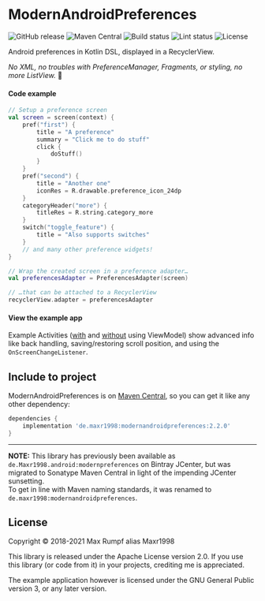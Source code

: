 # ModernAndroidPreferences

![GitHub release](https://img.shields.io/github/v/release/Maxr1998/ModernAndroidPreferences)
![Maven Central](https://img.shields.io/maven-central/v/de.maxr1998/modernandroidpreferences)
![Build status](https://img.shields.io/github/workflow/status/Maxr1998/ModernAndroidPreferences/Test%20library/master)
![Lint status](https://img.shields.io/github/workflow/status/Maxr1998/ModernAndroidPreferences/Lint%20library%20code/master?label=detekt%20%26%20lint)
![License](https://img.shields.io/github/license/Maxr1998/ModernAndroidPreferences)

Android preferences in Kotlin DSL, displayed in a RecyclerView.

_No XML, no troubles with PreferenceManager, Fragments, or styling, no more ListView._ :tada:

#### Code example
```Kotlin
// Setup a preference screen
val screen = screen(context) {
    pref("first") {
        title = "A preference"
        summary = "Click me to do stuff"
        click {
            doStuff()
        }
    }
    pref("second") {
        title = "Another one"
        iconRes = R.drawable.preference_icon_24dp
    }
    categoryHeader("more") {
        titleRes = R.string.category_more
    }
    switch("toggle_feature") {
        title = "Also supports switches"
    }
    // and many other preference widgets!
}

// Wrap the created screen in a preference adapter…
val preferencesAdapter = PreferencesAdapter(screen)

// …that can be attached to a RecyclerView
recyclerView.adapter = preferencesAdapter
```

#### View the example app
Example Activities ([with](https://github.com/Maxr1998/ModernAndroidPreferences/tree/master/testapp/src/main/java/de/Maxr1998/modernpreferences/example/view_model) and [without](https://github.com/Maxr1998/ModernAndroidPreferences/blob/master/testapp/src/main/java/de/Maxr1998/modernpreferences/example/TestActivity.kt) using ViewModel)
show advanced info like back handling, saving/restoring scroll position, and using the `OnScreenChangeListener`.

## Include to project
ModernAndroidPreferences is on [Maven Central](https://search.maven.org/artifact/de.maxr1998/modernandroidpreferences),
so you can get it like any other dependency:

```gradle
dependencies {
    implementation 'de.maxr1998:modernandroidpreferences:2.2.0'
}
```

---

**NOTE:** This library has previously been available as `de.Maxr1998.android:modernpreferences` on Bintray JCenter,
but was migrated to Sonatype Maven Central in light of the impending JCenter sunsetting.  
To get in line with Maven naming standards, it was renamed to `de.maxr1998:modernandroidpreferences`.

## License
Copyright © 2018-2021  Max Rumpf alias Maxr1998

This library is released under the Apache License version 2.0.
If you use this library (or code from it) in your projects, crediting me is appreciated.

The example application however is licensed under the GNU General Public version 3, or any later version.